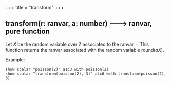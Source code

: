 +++
title = "transform"
+++

## transform(r: ranvar, a: number) 🡒 ranvar, pure function

Let $X$ be the random variable over $\mathbb{Z}$ associated to the ranvar `r`. This function returns the ranvar associated with the random variable $\mathrm{round}(aX)$.

Example:

```envision
show scalar "poisson(2)" a1c3 with poisson(2)
show scalar "transform(poisson(2), 3)" a4c6 with transform(poisson(2), 3)
```
